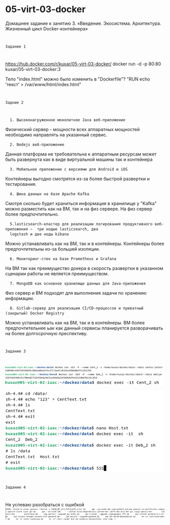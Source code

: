 # 05-virt-03-docker
Домашнее задание к занятию 3. «Введение. Экосистема. Архитектура. Жизненный цикл Docker-контейнера»
#
    Задание 1
#
https://hub.docker.com/r/kuxar/05-virt-03-docker/
docker run -d -p 80:80 kuxar/05-virt-03-docker:3

Тело "index.html" можно было изменить в "Dockerfile"? 
"RUN echo 'текст' > /var/www/html/index.html"
#
    Задние 2
#
      1. Высоконагруженное монолитное Java веб-приложение

Физический сервер - мощности всех аппаратных мощностей необходимо направлять на указанный сервис.
   
      2. Nodejs веб-приложение
Данная платформа не требовательна к аппаратным ресурсам может быть развернута как в виде 
виртуальной машины так и контейнера

      3. Мобильное приложение c версиями для Android и iOS 

Контейнеры выгодно смотрятся из-за более быстрой развертки и тестирования.
    
      4. Шина данных на базе Apache Kafka 

Смотря сколько будет храниться информация в хранилище у "Kafka" можно разместить как на ВМ, так и на физ сервере. 
На физ сервер более предпочтительно.

      5.lasticsearch-кластер для реализации логирования продуктивного веб-приложения —  три нодыe lasticsearch, два 
      logstash и две ноды kibana

Можно устанавливать как на ВМ, так и в контейнеры. Контейнеры более предпочтительны из-за большей изоляции.

      6. Мониторинг-стек на базе Prometheus и Grafana
    
На ВМ так как преимущество докера в скорость развертки в указанном сценарии работы не является преимуществом.

      7. MongoDB как основное хранилище данных для Java-приложения
   
Физ сервер и ВМ подходят для выполнения задачи по хранению информации.

      8. Gitlab-сервер для реализации CI/CD-процессов и приватный (закрытый) Docker Registry

Можно устанавливать как на ВМ, так и в контейнеры. ВМ более предпочтительнее ьак как данный сервисы планируется
разворачивать на более долгосрочную преспективу.
#   
    Задание 3
#
![img.png](img.png)
![img_1.png](img_1.png)
![img_2.png](img_2.png)

![img_3.png](img_3.png)
#
    Задание 4
#
Не успеваю разобраться с ошибкой
![img_4.png](img_4.png)